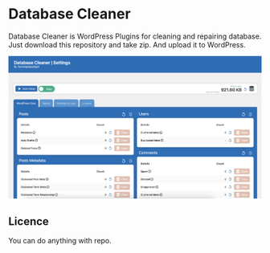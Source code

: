 # Database Cleaner 

Database Cleaner is WordPress Plugins for cleaning and repairing database. Just download this repository and take zip. And upload it to WordPress.

![DEMO Database Cleaner](/assets/demo.png)

## Licence

You can do anything with repo.


